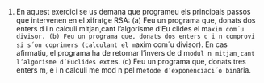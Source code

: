  1. En aquest exercici se us demana que programeu els principals passos que intervenen en
 el xifratge RSA:
 (a) Feu un programa que, donats dos enters d i n calculi mitjan¸cant l’algorisme d’Eu
clides el m`axim com´u divisor.
 (b) Feu un programa que, donats dos enters d i n comprovi si s´on coprimers (calculant
 el m`axim com´u divisor). En cas afirmatiu, el programa ha de retornar l’invers de d
 m`odul n mitjan¸cant l’algorisme d’Euclides ext`es.
 (c) Feu un programa que, donats tres enters m, e i n calculi me mod n pel m`etode
 d’exponenciaci´o bin`aria.
